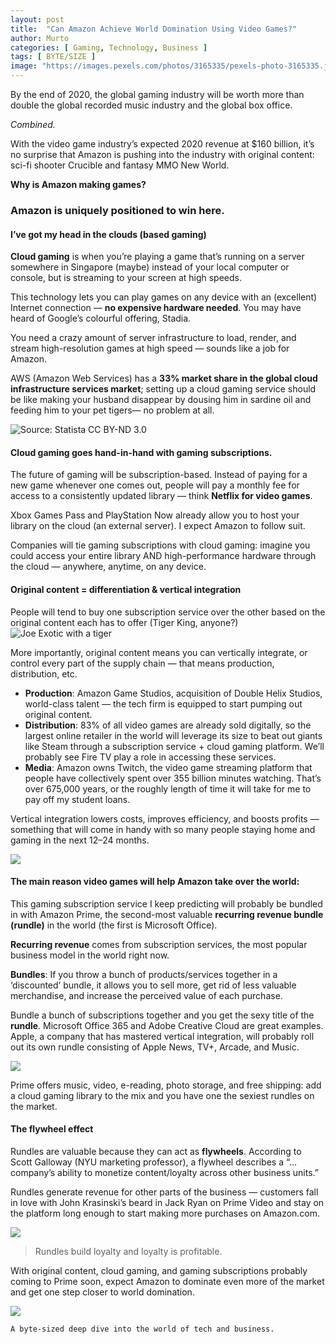 ```yaml
---
layout: post
title:  "Can Amazon Achieve World Domination Using Video Games?"
author: Murto
categories: [ Gaming, Technology, Business ]
tags: [ BYTE/SIZE ]
image: "https://images.pexels.com/photos/3165335/pexels-photo-3165335.jpeg?auto=compress&cs=tinysrgb&dpr=2&h=650&w=940"
---
```


By the end of 2020, the global gaming industry will be worth more than double the global recorded music industry and the global box office.

*Combined.*

With the video game industry’s expected 2020 revenue at $160 billion, it’s no surprise that Amazon is pushing into the industry with original content: sci-fi shooter Crucible and fantasy MMO New World.

**Why is Amazon making games?**

### Amazon is uniquely positioned to win here.

#### I’ve got my head in the clouds (based gaming)

**Cloud gaming** is when you’re playing a game that’s running on a server somewhere in Singapore (maybe) instead of your local computer or console, but is streaming to your screen at high speeds.

This technology lets you can play games on any device with an (excellent) Internet connection — **no expensive hardware needed**. You may have heard of Google’s colourful offering, Stadia.

You need a crazy amount of server infrastructure to load, render, and stream high-resolution games at high speed — sounds like a job for Amazon.

AWS (Amazon Web Services) has a **33% market share in the global cloud infrastructure services market**; setting up a cloud gaming service should be like making your husband disappear by dousing him in sardine oil and feeding him to your pet tigers— no problem at all.

![Source: Statista CC BY-ND 3.0](https://miro.medium.com/max/1400/0*AqHl2pr-lgjYcG8X.jpeg)

#### Cloud gaming goes hand-in-hand with gaming subscriptions.

The future of gaming will be subscription-based. Instead of paying for a new game whenever one comes out, people will pay a monthly fee for access to a consistently updated library — think **Netflix for video games**.

Xbox Games Pass and PlayStation Now already allow you to host your library on the cloud (an external server). I expect Amazon to follow suit.

Companies will tie gaming subscriptions with cloud gaming: imagine you could access your entire library AND high-performance hardware through the cloud — anywhere, anytime, on any device.

#### Original content = differentiation & vertical integration

People will tend to buy one subscription service over the other based on the original content each has to offer (Tiger King, anyone?)
![Joe Exotic with a tiger](https://static01.nyt.com/images/2020/03/31/arts/television/31xp-tigerking/31xp-tigerking-mediumSquareAt3X.jpg)

More importantly, original content means you can vertically integrate, or control every part of the supply chain — that means production, distribution, etc.

* **Production**: Amazon Game Studios, acquisition of Double Helix Studios, world-class talent — the tech firm is equipped to start pumping out original content.
* **Distribution**: 83% of all video games are already sold digitally, so the largest online retailer in the world will leverage its size to beat out giants like Steam through a subscription service + cloud gaming platform. We’ll probably see Fire TV play a role in accessing these services.
* **Media**: Amazon owns Twitch, the video game streaming platform that people have collectively spent over 355 billion minutes watching. That’s over 675,000 years, or the roughly length of time it will take for me to pay off my student loans.

Vertical integration lowers costs, improves efficiency, and boosts profits — something that will come in handy with so many people staying home and gaming in the next 12–24 months.

![](https://images.unsplash.com/photo-1493711662062-fa541adb3fc8?ixlib=rb-1.2.1&ixid=eyJhcHBfaWQiOjEyMDd9&auto=format&fit=crop&w=1050&q=80)

#### The main reason video games will help Amazon take over the world:

This gaming subscription service I keep predicting will probably be bundled in with Amazon Prime, the second-most valuable **recurring revenue bundle (rundle)** in the world (the first is Microsoft Office).

**Recurring revenue** comes from subscription services, the most popular business model in the world right now.

**Bundles**: If you throw a bunch of products/services together in a ‘discounted’ bundle, it allows you to sell more, get rid of less valuable merchandise, and increase the perceived value of each purchase.

Bundle a bunch of subscriptions together and you get the sexy title of the **rundle**. Microsoft Office 365 and Adobe Creative Cloud are great examples. Apple, a company that has mastered vertical integration, will probably roll out its own rundle consisting of Apple News, TV+, Arcade, and Music.

![](https://images.unsplash.com/photo-1491933382434-500287f9b54b?ixlib=rb-1.2.1&auto=format&fit=crop&w=700&q=80)

Prime offers music, video, e-reading, photo storage, and free shipping: add a cloud gaming library to the mix and you have one the sexiest rundles on the market.

#### The flywheel effect

Rundles are valuable because they can act as **flywheels**. According to Scott Galloway (NYU marketing professor), a flywheel describes a “…company’s ability to monetize content/loyalty across other business units.”

Rundles generate revenue for other parts of the business — customers fall in love with John Krasinski’s beard in Jack Ryan on Prime Video and stay on the platform long enough to start making more purchases on Amazon.com.

![](https://www.mensjournal.com/wp-content/uploads/2019/11/JackRyan1.jpg?w=1200&h=1200&crop=1)

> Rundles build loyalty and loyalty is profitable.

With original content, cloud gaming, and gaming subscriptions probably coming to Prime soon, expect Amazon to dominate even more of the market and get one step closer to world domination.

![](https://miro.medium.com/max/700/1*LflA1flS60jGPSao6afLhw.png)

```A byte-sized deep dive into the world of tech and business.```

